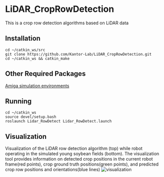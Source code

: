 # LiDAR_CropRowDetection
This is a crop row detection algorithms based on LiDAR data
## Installation
```
cd ~/catkin_ws/src
git clone https://github.com/Kantor-Lab/LiDAR_CropRowDetection.git
cd ~/catkin_ws && catkin_make
```
## Other Required Packages
[Amiga simulation environments](https://github.com/Kantor-Lab/Amiga_Simulation-Environments.git)

## Running
```
cd ~/catkin_ws
source devel/setup.bash
roslaunch Lidar_RowDetect Lidar_RowDetect.launch
```
## Visualization
Visualization of the LiDAR row detection algorithm (top) while robot operating in the simulated young soybean fields (bottom). The visualization tool provides
information on detected crop positions in the current robot frame(red points), crop ground truth positions(green points), and predicted crop row positions and orientations(blue lines)
![visualization](https://github.com/Kantor-Lab/LiDAR_CropRowDetection/assets/78890103/5b16d715-b282-44e9-83a9-f7a187468eab)

